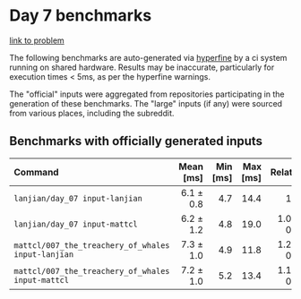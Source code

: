 # Day 7 benchmarks

[link to problem](http://adventofcode.com/2021/day/7)

The following benchmarks are auto-generated via [hyperfine](https://github.com/sharkdp/hyperfine) by a ci system running on shared hardware. Results may be inaccurate, particularly for execution times < 5ms, as per the hyperfine warnings.

The "official" inputs were aggregated from repositories participating in the generation of these benchmarks. The "large" inputs (if any) were sourced from various places, including the subreddit.

## Benchmarks with officially generated inputs
| Command | Mean [ms] | Min [ms] | Max [ms] | Relative |
|:---|---:|---:|---:|---:|
| `lanjian/day_07 input-lanjian` | 6.1 ± 0.8 | 4.7 | 14.4 | 1.00 |
| `lanjian/day_07 input-mattcl` | 6.2 ± 1.2 | 4.8 | 19.0 | 1.02 ± 0.24 |
| `mattcl/007_the_treachery_of_whales input-lanjian` | 7.3 ± 1.0 | 4.9 | 11.8 | 1.21 ± 0.23 |
| `mattcl/007_the_treachery_of_whales input-mattcl` | 7.2 ± 1.0 | 5.2 | 13.4 | 1.18 ± 0.23 |
